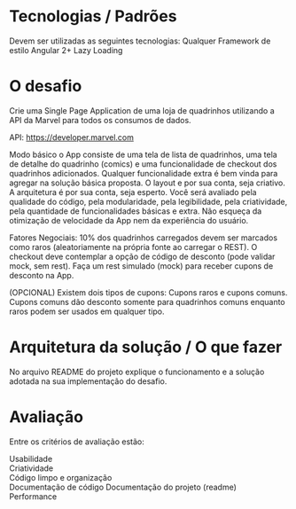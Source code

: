# Tecnologias / Padrões 

Devem ser utilizadas as seguintes tecnologias: 
Qualquer Framework de estilo 
Angular 2+ 
Lazy Loading 

# O desafio 

Crie uma Single Page Application de uma loja de quadrinhos utilizando a API da Marvel para todos os consumos de dados. 

API: https://developer.marvel.com  

Modo básico o App consiste de uma tela de lista de quadrinhos, uma tela de detalhe do quadrinho (comics) e uma funcionalidade de checkout dos quadrinhos adicionados. Qualquer funcionalidade extra é bem vinda para agregar na solução básica proposta. O layout e por sua conta, seja criativo. A arquitetura é por sua conta, seja esperto. Você será avaliado pela qualidade do código, pela modularidade, pela legibilidade, pela criatividade, pela quantidade de funcionalidades básicas e extra. Não esqueça da otimização de velocidade da App nem da experiência do usuário.  

Fatores Negociais: 10% dos quadrinhos carregados devem ser marcados como raros (aleatoriamente na própria fonte ao carregar o REST). O checkout deve contemplar a opção de código de desconto (pode validar mock, sem rest). Faça um rest simulado (mock) para receber cupons de desconto na App.  

(OPCIONAL) Existem dois tipos de cupons: Cupons raros e cupons comuns. Cupons comuns dão desconto somente para quadrinhos comuns enquanto raros podem ser usados em qualquer tipo. 

# Arquitetura da solução / O que fazer 

No arquivo README do projeto explique o funcionamento e a solução adotada na sua implementação do desafio. 

# Avaliação 

Entre os critérios de avaliação estão:  

Usabilidade  
Criatividade  
Código limpo e organização  
Documentação de código 
Documentação do projeto (readme)  
Performance 
